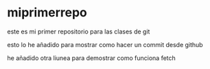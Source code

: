 # miprimerrepo
este es mi primer repositorio para las clases de git

esto lo he añadido para mostrar como hacer un commit desde github


he añadido otra liunea para demostrar como funciona fetch
